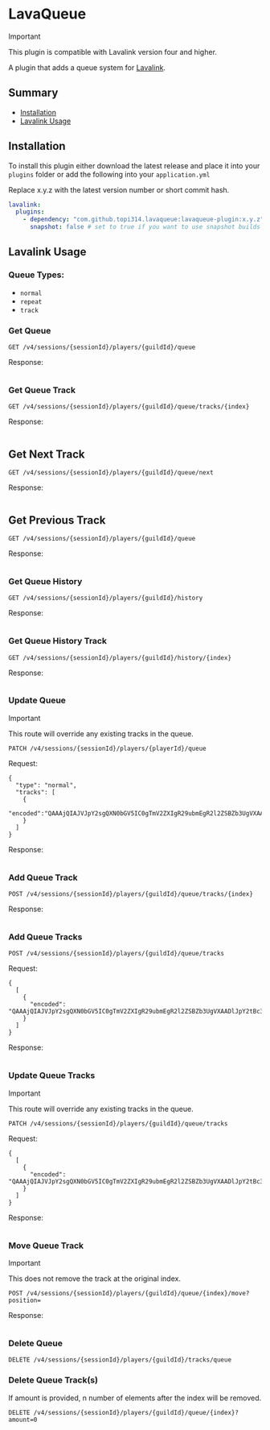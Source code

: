 # LavaQueue

> [!IMPORTANT]
> This plugin is compatible with Lavalink version four and higher.

A plugin that adds a queue system for [Lavalink](https://github.com/lavalink-devs/Lavalink).

## Summary

* [Installation](#installation)
* [Lavalink Usage](#lavalink-usage)

## Installation

To install this plugin either download the latest release and place it into your `plugins` folder or add the following into your `application.yml`

Replace x.y.z with the latest version number or short commit hash.

```yaml
lavalink:
  plugins:
    - dependency: "com.github.topi314.lavaqueue:lavaqueue-plugin:x.y.z"
      snapshot: false # set to true if you want to use snapshot builds (currently required)
```

## Lavalink Usage

### Queue Types:

* `normal`
* `repeat`
* `track`

### Get Queue

```
GET /v4/sessions/{sessionId}/players/{guildId}/queue
```

Response:

```
```

### Get Queue Track

```
GET /v4/sessions/{sessionId}/players/{guildId}/queue/tracks/{index}
```

Response:

```
```

## Get Next Track

```
GET /v4/sessions/{sessionId}/players/{guildId}/queue/next
```

Response:

```
```

## Get Previous Track

```
GET /v4/sessions/{sessionId}/players/{guildId}/queue
```

Response:

```
```

### Get Queue History

```
GET /v4/sessions/{sessionId}/players/{guildId}/history
```

Response:

```
```

### Get Queue History Track

```
GET /v4/sessions/{sessionId}/players/{guildId}/history/{index}
```

Response:

```
```

### Update Queue

> [!IMPORTANT]
> This route will override any existing tracks in the queue.

```
PATCH /v4/sessions/{sessionId}/players/{playerId}/queue
```

Request:

```json5
{
  "type": "normal",
  "tracks": [
    {
      "encoded":"QAAAjQIAJVJpY2sgQXN0bGV5IC0gTmV2ZXIgR29ubmEgR2l2ZSBZb3UgVXAADlJpY2tBc3RsZXlWRVZPAAAAAAADPCAAC2RRd"
    }
  ]
}
```

Response:

```
```

### Add Queue Track

```
POST /v4/sessions/{sessionId}/players/{guildId}/queue/tracks/{index}
```

Response:

```
```

### Add Queue Tracks

```
POST /v4/sessions/{sessionId}/players/{guildId}/queue/tracks
```

Request:

```json5
{
  [
    {
      "encoded": "QAAAjQIAJVJpY2sgQXN0bGV5IC0gTmV2ZXIgR29ubmEgR2l2ZSBZb3UgVXAADlJpY2tBc3RsZXlWRVZPAAAAAAADPCAAC2RRd"
    }
  ]
}
```

Response:

```
```

### Update Queue Tracks

> [!IMPORTANT]
> This route will override any existing tracks in the queue.

```
PATCH /v4/sessions/{sessionId}/players/{guildId}/queue/tracks
```

Request:

```json5
{
  [
    {
      "encoded": "QAAAjQIAJVJpY2sgQXN0bGV5IC0gTmV2ZXIgR29ubmEgR2l2ZSBZb3UgVXAADlJpY2tBc3RsZXlWRVZPAAAAAAADPCAAC2RRd"
    }
  ]
}
```

Response:

```
```

### Move Queue Track

> [!IMPORTANT]
> This does not remove the track at the original index.

```
POST /v4/sessions/{sessionId}/players/{guildId}/queue/{index}/move?position=
```

Response:

```
```

### Delete Queue

```
DELETE /v4/sessions/{sessionId}/players/{guildId}/tracks/queue
```

### Delete Queue Track(s)

If amount is provided, n number of elements after the index will be removed.

```
DELETE /v4/sessions/{sessionId}/players/{guildId}/queue/{index}?amount=0
```